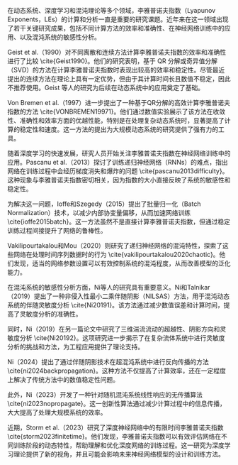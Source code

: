 在动态系统、深度学习和混沌理论等多个领域，李雅普诺夫指数（Lyapunov Exponents，LEs）的计算和分析一直是重要的研究课题。近年来在这一领域出现了若干关键研究成果，包括不同计算方法的效率和准确性、在神经网络训练中的应用、以及混沌系统的敏感性分析。

Geist et al.（1990）对不同离散和连续方法计算李雅普诺夫指数的效率和准确性进行了比较 \cite{Geist1990}。他们的研究表明，基于 QR 分解或奇异值分解（SVD）的方法在计算李雅普诺夫指数时表现出较高的效率和稳定性。尽管最近提出的连续方法在理论上具有一定优势，但由于其计算时间长且数值不稳定，因此不推荐使用。Geist 等人的研究为后续在动态系统中的应用奠定了基础。

Von Bremen et al.（1997）进一步提出了一种基于QR分解的高效计算李雅普诺夫指数的方法 \cite{VONBREMEN19971}。他们通过数值实验展示了该方法在收敛性、准确性和效率方面的优越性能，特别是在处理复杂动态系统时，显著提高了计算的稳定性和速度。这一方法的提出为大规模动态系统的研究提供了强有力的工具。

随着深度学习的快速发展，研究人员开始关注李雅普诺夫指数在神经网络训练中的应用。Pascanu et al.（2013）探讨了训练递归神经网络（RNNs）的难点，指出网络在训练过程中会经历梯度消失和爆炸的问题 \cite{pascanu2013difficulty}。这种现象与李雅普诺夫指数密切相关，因为指数的大小直接反映了系统的敏感性和稳定性。

为解决这一问题，Ioffe和Szegedy（2015）提出了批量归一化（Batch Normalization）技术，以减少内部协变量偏移，从而加速网络训练 \cite{ioffe2015batch}。这一方法虽然不是直接计算李雅普诺夫指数，但通过稳定训练过程间接提升了网络的鲁棒性。

Vakilipourtakalou和Mou（2020）则研究了递归神经网络的混沌特性，探索了这些网络在处理时间序列数据时的行为 \cite{vakilipourtakalou2020chaotic}。他们发现，适当的网络参数设置可以有效控制系统的混沌程度，从而改善模型的泛化能力。

在混沌系统的敏感性分析方面，Ni等人的研究具有重要意义。Ni和Talnikar（2019）提出了一种非侵入性最小二乘伴随阴影（NILSAS）方法，用于混沌动态系统的伴随灵敏度分析 \cite{Ni20191}。该方法通过减少数值误差和计算时间，提高了灵敏度分析的准确性。

同时，Ni（2019）在另一篇论文中研究了三维湍流流动的超越性、阴影方向和灵敏度分析 \cite{Ni20192}。这项研究进一步揭示了在复杂流体系统中进行灵敏度分析的挑战和方法，为工程应用提供了理论支持。

Ni（2024）提出了通过伴随阴影技术在超混沌系统中进行反向传播的方法 \cite{ni2024backpropagation}。这种方法不仅提高了计算效率，还在一定程度上解决了传统方法中的数值稳定性问题。

此外，Ni（2023）开发了一种针对随机混沌系统线性响应的无传播算法 \cite{ni2023nopropagate}。这一创新性算法通过减少计算过程中的信息传播，大大提高了处理大规模系统的效率。

近期，Storm et al.（2023）研究了深度神经网络中的有限时间李雅普诺夫指数 \cite{storm2023finitetime}。他们发现，李雅普诺夫指数可以有效评估网络在不同训练阶段的动态特性，帮助理解和优化深度网络的训练过程。这一研究为深度学习理论提供了新的视角，并且可能会影响未来神经网络模型的设计和训练方法。
